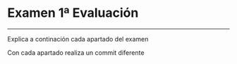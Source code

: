 # Examen 1ª Evaluación

---
 
Explica a continación cada apartado del examen

Con cada apartado realiza un commit diferente